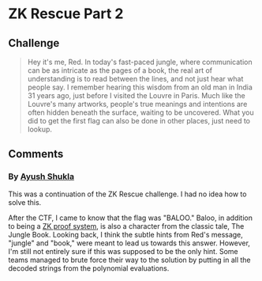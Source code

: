 # ZK Rescue Part 2

## Challenge
> Hey it's me, Red. In today's fast-paced jungle, where communication can be as intricate as the pages of a book, the real art of understanding is to read between the lines, and not just hear what people say. I remember hearing this wisdom from an old man in India 31 years ago, just before I visited the Louvre in Paris. Much like the Louvre's many artworks, people's true meanings and intentions are often hidden beneath the surface, waiting to be uncovered. What you did to get the first flag can also be done in other places, just need to lookup.

## Comments 
### By [Ayush Shukla](https://hackmd.io/@shuklaayush)
This was a continuation of the ZK Rescue challenge. I had no idea how to solve this.

After the CTF, I came to know that the flag was "BALOO." Baloo, in addition to being a [ZK proof system](https://eprint.iacr.org/2022/1565.pdf), is also a character from the classic tale, The Jungle Book. Looking back, I think the subtle hints from Red's message, "jungle" and "book," were meant to lead us towards this answer. However, I'm still not entirely sure if this was supposed to be the only hint. Some teams managed to brute force their way to the solution by putting in all the decoded strings from the polynomial evaluations.
